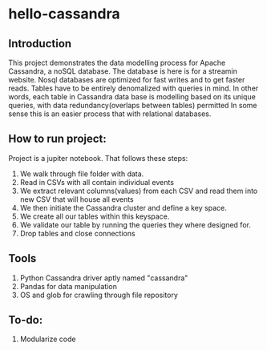 # hello-cassandra

## Introduction

This project demonstrates the data modelling process for Apache Cassandra, a noSQL database. The database is here is for a streamin website. Nosql databases are optimized for fast writes and to get faster reads. Tables have to be entirely denomalized with queries in mind. In other words, each table in Cassandra data base is modelling based on its unique queries, with data redundancy(overlaps between tables) permitted In some sense this is an easier process that with relational databases. 

## How to run project:

Project is a jupiter notebook. That follows these steps:

1. We walk through file folder with data.
2. Read in CSVs with all contain individual events
3. We extract relevant columns(values) from each CSV and read them into new CSV that will house all events
4. We then initiate the Cassandra cluster and define a key space.
5. We create all our tables within this keyspace.
6. We validate our table by running the queries they where designed for.
7. Drop tables and close connections

## Tools
1. Python Cassandra driver aptly named "cassandra"
2. Pandas for data manipulation
3. OS and glob for crawling through file repository

## To-do:
1. Modularize code


